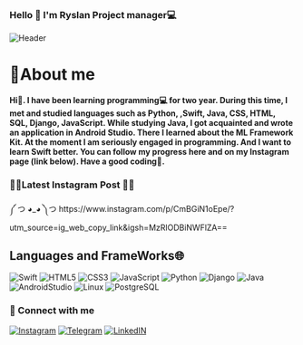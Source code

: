 <h3>Hello 👋 I'm Ryslan Project manager💻</h3>

![Header](https://github.com/WhiteRichMan/WhiteRichMan/blob/main/assets/animef.gif)

<h1>📣About me </h1> 
<strong>Hi👋. I have been learning programming💻 for two year. During this time, I met and studied languages such as Python, ,Swift, Java, CSS, HTML, SQL, Django, JavaScript. While studying Java, I got acquainted and wrote an application in Android Studio. There I learned about the ML Framework Kit. At the moment I am seriously engaged in programming. And I want to learn Swift better. You can follow my progress here and on my Instagram page (link below). Have a good coding🧐.</strong><br>

<h3>🐱‍💻Latest Instagram Post 🐱‍💻</h3>
༼ つ ◕_◕ ༽つ https://www.instagram.com/p/CmBGiN1oEpe/?utm_source=ig_web_copy_link&igsh=MzRlODBiNWFlZA==

<h2>Languages and FrameWorks🌐 </h2>

![Swift](https://img.shields.io/badge/-Swift-grey?style=for-the-badge&logo=Swift)
![HTML5](https://img.shields.io/badge/-HTML5-grey?style=for-the-badge&logo=HTML5)
![CSS3](https://img.shields.io/badge/-CSS3-grey?style=for-the-badge&logo=CSS3)
![JavaScript](https://img.shields.io/badge/-JavaScript-grey?style=for-the-badge&logo=JavaScript)
![Python](https://img.shields.io/badge/-Python-grey?style=for-the-badge&logo=Python)
![Django](https://img.shields.io/badge/-Django-grey?style=for-the-badge&logo=Django)
![Java](https://img.shields.io/badge/-Java-grey?style=for-the-badge&logo=Java) 
![AndroidStudio](https://img.shields.io/badge/-AndroidStudio-grey?style=for-the-badge&logo=AndroidStudio) 
![Linux](https://img.shields.io/badge/-Linux-grey?style=for-the-badge&logo=KaliLinux)
![PostgreSQL](https://img.shields.io/badge/-PostgreSQL-grey?style=for-the-badge&logo=PostgreSQL)

<h3>🔗 Connect with me</h3>

[![Instagram](https://img.shields.io/badge/-Instagram-grey?style=for-the-badge&logo=Instagram)](https://instagram.com/mitsarov_it?utm_medium=copy_link)
[![Telegram](https://img.shields.io/badge/-Telegram-grey?style=for-the-badge&logo=Telegram)](https://t.me/PhoenixRisingAshes)
[![LinkedIN](https://img.shields.io/badge/-Linkedin-grey?style=for-the-badge&logo=Linkedin&logoColor=4682B4)](https://www.linkedin.com/in/feniksrisingashes777/)
